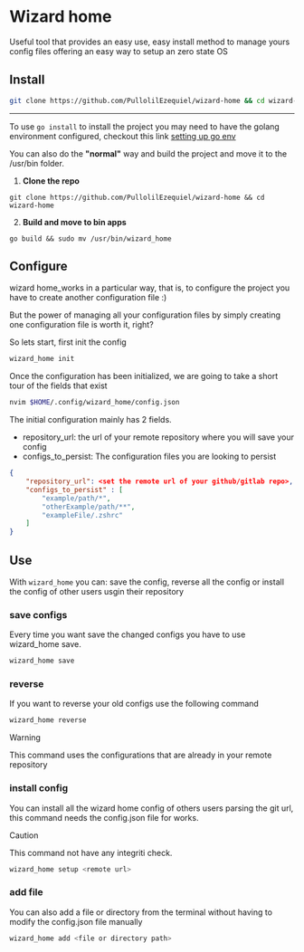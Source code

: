 # Wizard home
Useful tool that provides an easy use, easy install method to manage yours config files offering an easy way to setup an zero state OS

## Install

```bash
git clone https://github.com/PullolilEzequiel/wizard-home && cd wizard-home && go install ./bin/wizard_home.go && cd .. && rm -r wizard-home
```
---
To use `go install` to install the project you may need to have the golang environment configured, checkout this link [setting up go env](https://gist.github.com/fakihariefnoto/5b5fa888cecf5cd7910d3e19a9febbde)

You can also do the **"normal"** way and build the project and move it to the /usr/bin folder.

1. **Clone the repo**
``` 
git clone https://github.com/PullolilEzequiel/wizard-home && cd wizard-home
``` 
2. **Build and move to bin apps**
```
go build && sudo mv /usr/bin/wizard_home
```

## Configure
wizard home_works in a particular way, that is, to configure the project you have to create another configuration file :)

But the power of managing all your configuration files by simply creating one configuration file is worth it, right?

So lets start, first init the config 
```bash
wizard_home init
```
Once the configuration has been initialized, we are going to take a short tour of the fields that exist


```bash
nvim $HOME/.config/wizard_home/config.json
```

The initial configuration mainly has 2 fields.
   - repository_url: the url of your remote repository where you will save your config
   - configs_to_persist: The configuration files you are looking to persist

```json 
{
    "repository_url": <set the remote url of your github/gitlab repo>,
    "configs_to_persist" : [
        "example/path/*",
        "otherExample/path/**",
        "exampleFile/.zshrc"
    ]
}
```



## Use
With `wizard_home` you can: save the  config, reverse all the config or install the config of other users usgin their repository

### save configs
Every time you want save the changed configs you have to use wizard_home save.
```bash
wizard_home save
```

### reverse
If you want to reverse your old configs use the following command

```bash
wizard_home reverse
```
> [!WARNING]
> This command uses the configurations that are already in your remote repository

### install config
You can install all the wizard home config of others users parsing the git url, this command needs the config.json file for works.

> [!CAUTION]
> This command not have any integriti check.

```bash
wizard_home setup <remote url>
```

### add file
You can also add a file or directory from the terminal without having to modify the config.json file manually
```bash
wizard_home add <file or directory path>
```
